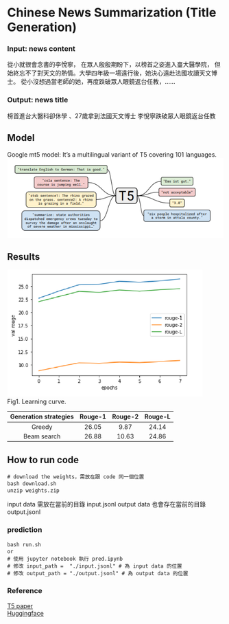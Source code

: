 # Chinese News Summarization (Title Generation)

### Input: news content
從小就很會念書的李悅寧， 在眾人殷殷期盼下，以榜首之姿進入臺大醫學院， 但始終忘不了對天文的熱情。大學四年級一場遠行後，她決心遠赴法國攻讀天文博士。 從小沒想過當老師的她，再度跌破眾人眼鏡返台任教，......
### Output: news title
榜首進台大醫科卻休學 、27歲拿到法國天文博士 李悅寧跌破眾人眼鏡返台任教  

## Model
Google mt5 model: It’s a multilingual variant of T5 covering 101 languages.  
![T5](https://github.com/ChengZheWu/Applied-Deep-Learning/blob/main/hw3/t5.png)  

## Results
![Learning curve](https://github.com/ChengZheWu/Applied-Deep-Learning/blob/main/hw3/learning%20curve.png)  
Fig1. Learning curve.  

Generation strategies |Rouge-1  |Rouge-2  |Rouge-L  |
:--------------------:|:-------:|:-------:|:-------:|
Greedy                |26.05    |9.87     |24.14
Beam search           |26.88    |10.63    |24.86

## How to run code

```shell
# download the weights，需放在跟 code 同一個位置
bash download.sh
unzip weights.zip
```

input data 需放在當前的目錄 input.jsonl
output data 也會存在當前的目錄 output.jsonl

### prediction
```shell
bash run.sh
or
# 使用 jupyter notebook 執行 pred.ipynb
# 修改 input_path =  "./input.jsonl" # 為 input data 的位置
# 修改 output_path = "./output.jsonl" # 為 output data 的位置 
```

### Reference
[T5 paper](https://arxiv.org/abs/1910.10683)  
[Huggingface](https://github.com/huggingface/transformers)  
